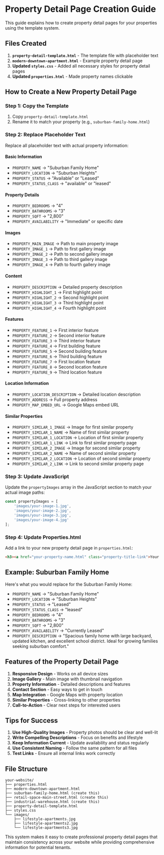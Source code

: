 # Property Detail Page Creation Guide

This guide explains how to create property detail pages for your properties using the template system.

## Files Created

1. **`property-detail-template.html`** - The template file with placeholder text
2. **`modern-downtown-apartment.html`** - Example property detail page
3. **Updated `styles.css`** - Added all necessary styles for property detail pages
4. **Updated `properties.html`** - Made property names clickable

## How to Create a New Property Detail Page

### Step 1: Copy the Template
1. Copy `property-detail-template.html`
2. Rename it to match your property (e.g., `suburban-family-home.html`)

### Step 2: Replace Placeholder Text
Replace all placeholder text with actual property information:

#### Basic Information
- `PROPERTY_NAME` → "Suburban Family Home"
- `PROPERTY_LOCATION` → "Suburban Heights"
- `PROPERTY_STATUS` → "Available" or "Leased"
- `PROPERTY_STATUS_CLASS` → "available" or "leased"

#### Property Details
- `PROPERTY_BEDROOMS` → "4"
- `PROPERTY_BATHROOMS` → "3"
- `PROPERTY_SQFT` → "2,800"
- `PROPERTY_AVAILABILITY` → "Immediate" or specific date

#### Images
- `PROPERTY_MAIN_IMAGE` → Path to main property image
- `PROPERTY_IMAGE_1` → Path to first gallery image
- `PROPERTY_IMAGE_2` → Path to second gallery image
- `PROPERTY_IMAGE_3` → Path to third gallery image
- `PROPERTY_IMAGE_4` → Path to fourth gallery image

#### Content
- `PROPERTY_DESCRIPTION` → Detailed property description
- `PROPERTY_HIGHLIGHT_1` → First highlight point
- `PROPERTY_HIGHLIGHT_2` → Second highlight point
- `PROPERTY_HIGHLIGHT_3` → Third highlight point
- `PROPERTY_HIGHLIGHT_4` → Fourth highlight point

#### Features
- `PROPERTY_FEATURE_1` → First interior feature
- `PROPERTY_FEATURE_2` → Second interior feature
- `PROPERTY_FEATURE_3` → Third interior feature
- `PROPERTY_FEATURE_4` → First building feature
- `PROPERTY_FEATURE_5` → Second building feature
- `PROPERTY_FEATURE_6` → Third building feature
- `PROPERTY_FEATURE_7` → First location feature
- `PROPERTY_FEATURE_8` → Second location feature
- `PROPERTY_FEATURE_9` → Third location feature

#### Location Information
- `PROPERTY_LOCATION_DESCRIPTION` → Detailed location description
- `PROPERTY_ADDRESS` → Full property address
- `PROPERTY_MAP_EMBED_URL` → Google Maps embed URL

#### Similar Properties
- `PROPERTY_SIMILAR_1_IMAGE` → Image for first similar property
- `PROPERTY_SIMILAR_1_NAME` → Name of first similar property
- `PROPERTY_SIMILAR_1_LOCATION` → Location of first similar property
- `PROPERTY_SIMILAR_1_LINK` → Link to first similar property page
- `PROPERTY_SIMILAR_2_IMAGE` → Image for second similar property
- `PROPERTY_SIMILAR_2_NAME` → Name of second similar property
- `PROPERTY_SIMILAR_2_LOCATION` → Location of second similar property
- `PROPERTY_SIMILAR_2_LINK` → Link to second similar property page

### Step 3: Update JavaScript
Update the `propertyImages` array in the JavaScript section to match your actual image paths:

```javascript
const propertyImages = [
    'images/your-image-1.jpg',
    'images/your-image-2.jpg',
    'images/your-image-3.jpg',
    'images/your-image-4.jpg'
];
```

### Step 4: Update Properties.html
Add a link to your new property detail page in `properties.html`:

```html
<h3><a href="your-property-name.html" class="property-title-link">Your Property Name</a></h3>
```

## Example: Suburban Family Home

Here's what you would replace for the Suburban Family Home:

- `PROPERTY_NAME` → "Suburban Family Home"
- `PROPERTY_LOCATION` → "Suburban Heights"
- `PROPERTY_STATUS` → "Leased"
- `PROPERTY_STATUS_CLASS` → "leased"
- `PROPERTY_BEDROOMS` → "4"
- `PROPERTY_BATHROOMS` → "3"
- `PROPERTY_SQFT` → "2,800"
- `PROPERTY_AVAILABILITY` → "Currently Leased"
- `PROPERTY_DESCRIPTION` → "Spacious family home with large backyard, updated kitchen, and excellent school district. Ideal for growing families seeking suburban comfort."

## Features of the Property Detail Page

1. **Responsive Design** - Works on all device sizes
2. **Image Gallery** - Main image with thumbnail navigation
3. **Property Information** - Detailed descriptions and features
4. **Contact Section** - Easy ways to get in touch
5. **Map Integration** - Google Maps with property location
6. **Similar Properties** - Cross-linking to other properties
7. **Call-to-Action** - Clear next steps for interested users

## Tips for Success

1. **Use High-Quality Images** - Property photos should be clear and well-lit
2. **Write Compelling Descriptions** - Focus on benefits and lifestyle
3. **Keep Information Current** - Update availability and status regularly
4. **Use Consistent Naming** - Follow the same pattern for all files
5. **Test Links** - Ensure all internal links work correctly

## File Structure

```
your-website/
├── properties.html
├── modern-downtown-apartment.html
├── suburban-family-home.html (create this)
├── retail-space-main-street.html (create this)
├── industrial-warehouse.html (create this)
├── property-detail-template.html
├── styles.css
└── images/
    ├── lifestyle-apartments.jpg
    ├── lifestyle-apartments2.jpg
    └── lifestyle-apartments3.jpg
```

This system makes it easy to create professional property detail pages that maintain consistency across your website while providing comprehensive information for potential tenants.
